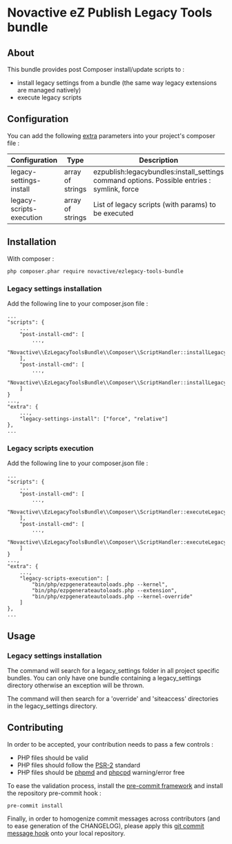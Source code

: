 # Novactive eZ Publish Legacy Tools bundle

## About

This bundle provides post Composer install/update scripts to :

* install legacy settings from a bundle (the same way legacy extensions are managed natively)
* execute legacy scripts

## Configuration

You can add the following [extra](https://getcomposer.org/doc/04-schema.md#extra) parameters into your project's composer file :

Configuration            | Type             | Description                                                                                       |
-------------------------|------------------|---------------------------------------------------------------------------------------------------|
legacy-settings-install  | array of strings | ezpublish:legacybundles:install_settings command options. Possible entries : symlink, force       |
legacy-scripts-execution | array of strings | List of legacy scripts (with params) to be executed                                               |


## Installation

With composer :

    php composer.phar require novactive/ezlegacy-tools-bundle 

### Legacy settings installation

Add the following line to your composer.json file :

    ...
    "scripts": {
        ...
        "post-install-cmd": [
            ...,
            "Novactive\\EzLegacyToolsBundle\\Composer\\ScriptHandler::installLegacyBundlesSettings"
        ],
        "post-install-cmd": [
            ...,
            "Novactive\\EzLegacyToolsBundle\\Composer\\ScriptHandler::installLegacyBundlesSettings"
        ]
    }
    ...,
    "extra": {
        ...,
        "legacy-settings-install": ["force", "relative"]
    },
    ...


### Legacy scripts execution

Add the following line to your composer.json file :

    ...
    "scripts": {
        ...
        "post-install-cmd": [
            ...,
            "Novactive\\EzLegacyToolsBundle\\Composer\\ScriptHandler::executeLegacyScripts"
        ],
        "post-install-cmd": [
            ...,
            "Novactive\\EzLegacyToolsBundle\\Composer\\ScriptHandler::executeLegacyScripts"
        ]
    }
    ...,
    "extra": {
        ...,
        "legacy-scripts-execution": [
            "bin/php/ezpgenerateautoloads.php --kernel",
            "bin/php/ezpgenerateautoloads.php --extension",
            "bin/php/ezpgenerateautoloads.php --kernel-override"
        ]
    },
    ...


## Usage

### Legacy settings installation

The command will search for a legacy_settings folder in all project specific bundles. You can only have one bundle containing a legacy_settings directory otherwise an exception will be thrown.

The command will then search for a 'override' and 'siteaccess' directories in the legacy_settings directory.


## Contributing

In order to be accepted, your contribution needs to pass a few controls : 

* PHP files should be valid
* PHP files should follow the [PSR-2](http://www.php-fig.org/psr/psr-2/) standard
* PHP files should be [phpmd](https://phpmd.org) and [phpcpd](https://github.com/sebastianbergmann/phpcpd) warning/error free

To ease the validation process, install the [pre-commit framework](http://pre-commit.com) and install the repository pre-commit hook :

    pre-commit install

Finally, in order to homogenize commit messages across contributors (and to ease generation of the CHANGELOG), please apply this [git commit message hook](https://gist.github.com/GMaissa/f008b2ffca417c09c7b8) onto your local repository. 
